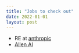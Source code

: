 ```yaml
---
title: "Jobs to check out"
date: 2022-01-01
layout: post
---
```


- RE at [anthropic](https://www.anthropic.com/#careers)
- [Allen AI](https://allenai.org/careers#current-openings) 